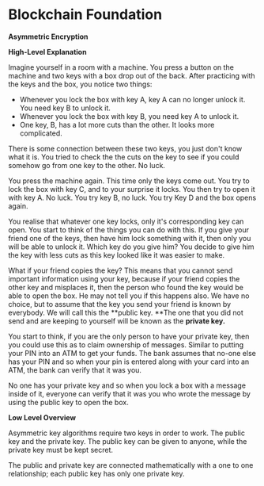 # **Blockchain Foundation**

**Asymmetric Encryption**

**High-Level Explanation**

Imagine yourself in a room with a machine. You press a button on the machine and two keys with a box drop out of the back. After practicing with the keys and the box, you notice two things:

* Whenever you lock the box with key A, key A can no longer unlock it. You need key B to unlock it.
* Whenever you lock the box with key B, you need key A to unlock it.
* One key, B, has a lot more cuts than the other. It looks more complicated.

There is some connection between these two keys, you just don't know what it is. You tried to check the the cuts on the key to see if you could somehow go from one key to the other. No luck.

You press the machine again. This time only the keys come out. You try to lock the box with key C, and to your surprise it locks. You then try to open it with key A. No luck. You try key B, no luck. You try Key D and the box opens again.

You realise that whatever one key locks, only it's corresponding key can open. You start to think of the things you can do with this. If you give your friend one of the keys, then have him lock something with it, then only you will be able to unlock it. Which key do you give him?  You decide to give him the key with less cuts as this key looked like it was easier to make.

What if your friend copies the key? This means that you cannot send important information using your key, because if your friend copies the other key and misplaces it, then the person who found the key would be able to open the box. He may not tell you if this happens also. We have no choice, but to assume that the key you send your friend is known by everybody. We will call this the **public key. **The one that you did not send and are keeping to yourself will be known as the **private key.**

You start to think, if you are the only person to have your private key, then you could use this as to claim ownership of messages. Similar to putting your PIN into an ATM to get your funds. The bank assumes that no-one else has your PIN and so when your pin is entered along with your card into an ATM, the bank can verify that it was you.

No one has your private key and so when you lock a box with a message inside of it, everyone can verify that it was you who wrote the message by using the public key to open the box.

**Low Level Overview**

Asymmetric key algorithms require two keys in order to work. The public key and the private key. The public key can be given to anyone, while the private key must be kept secret.

The public and private key are connected mathematically with a one to one relationship; each public key has only one private key.

